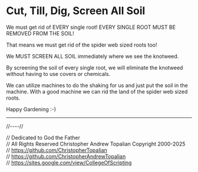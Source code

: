 # Cut, Till, Dig, Screen All Soil

We must get rid of EVERY single root! EVERY SINGLE ROOT MUST BE REMOVED FROM THE SOIL!

That means we must get rid of the spider web sized roots too!

We MUST SCREEN ALL SOIL immediately where we see the knotweed.

By screening the soil of every single root, we will eliminate the knotweed without having to use covers or chemicals.

We can utilize machines to do the shaking for us and just put the soil in the machine. With a good machine we can rid the land of the spider web sized roots.

Happy Gardening :-)

---

//----//

// Dedicated to God the Father  
// All Rights Reserved Christopher Andrew Topalian Copyright 2000-2025  
// https://github.com/ChristopherTopalian  
// https://github.com/ChristopherAndrewTopalian  
// https://sites.google.com/view/CollegeOfScripting

